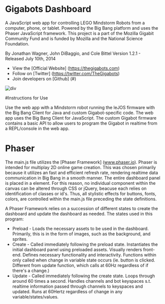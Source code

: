 # Gigabots Dashboard

A JavaScript web app for controlling LEGO Mindstorm Robots from a computer, phone, or tablet. Powered by the Big Bang platform and uses the Phaser JavaScript framework. This project is a part of the Mozilla Gigabit Community Fund and is funded by Mozilla and the National Science Foundation.

By Jonathan Wagner, John DiBaggio, and Cole Bittel
Version 1.2.1 - Released July 10th, 2014

* View the [Official Website] (https://thegigabots.com)
* Follow on [Twitter] (https://twitter.com/TheGigabots)
* Join developers on [Github] (#)

![div](http://thegigabots.com/wp-content/uploads/2014/04/hello_gigabot.jpg)


#Instructions for Use

Use the web app with a Mindstorm robot running the leJOS firmware with the Big Bang Client for Java and custom Gigabot-specific code. The web app uses the Big Bang Client for JavaScript. The custom Gigabot firmware contains a basic API to allow users to program the Gigabot in realtime from a REPL/console in the web app.



# Phaser
The main.js file utilizes the [Phaser Framework] (www.phaser.io). Phaser is intended for multiplay 2D online game creation. This was chosen primarily because it utilizes an fast and efficient refresh rate, rendering realtime data communication in Big Bang in a smooth manner. The entire dashboard panel is placed in a <canvas> element. For this reason, no individual component within the canvas can be altered through CSS or jQuery, beacuse each relies on identification of classes or id's. Thus, all stylistic effects for buttons, fonts, colors, are controlled within the main.js file preceding the state definitions.

A Phaser Framework relies on a succession of different states to create the dashboard and update the dashboard as needed. The states used in this program:
* Preload - Loads the necessary assets to be used in the dashboard. Primarily, this is in the form of images, such as the background, and sprites.
* Create - Called immediately following the preload state. Instantiates the initial dashboard panel using preloaded assets. Visually renders front-end. Defines necessary functionality and interactivity. Functions within only called when change in variable state occurs (ie. button is clicked. Different from update function, which calls at 60Hz regardless of if there's a change.)
* Update - Called immediately following the create state. Loops through around 60 times a second. Handles channels and bot keyspaces s.t. realtime information passed through channels to keyspaces and updated. Runs at 60Hertz regardless of change in any variable/states/values.